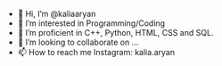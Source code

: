 - 👋 Hi, I’m @kaliaaryan
- 👀 I’m interested in Programming/Coding
- 🌱 I’m proficient in C++, Python, HTML, CSS and SQL.
- 💞️ I’m looking to collaborate on ...
- 📫 How to reach me Instagram: kalia.aryan 


<!---
kaliaaryan/kaliaaryan is a ✨ special ✨ repository because its `README.md` (this file) appears on your GitHub profile.
You can click the Preview link to take a look at your changes.
--->
